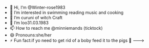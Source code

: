 - 👋 Hi, I’m @Winter-rose1983
- 👀 I’m interested in swimming reading music and cooking 
- 🌱 I’m curuni of witch Craft
- 💞️ I’m loo31.03.1983
- 📫 How to reach me  @minniemands  (ticktock)
- 😄 Pronouns:she/her
- ⚡ Fun fact:if yo need to get rid of a boby feed it to the pigs 🐖 
--->
